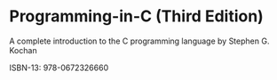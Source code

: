 # Programming-in-C (Third Edition)

A complete introduction to the C programming language by Stephen G. Kochan

ISBN-13: 978-0672326660
